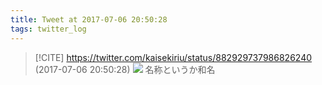 ```yaml
---
title: Tweet at 2017-07-06 20:50:28
tags: twitter_log
---
```


> [!CITE] https://twitter.com/kaisekiriu/status/882929737986826240 (2017-07-06 20:50:28)
> ![](https://twitter.com/kaisekiriu/status/882929737986826240)
> 名称というか和名
